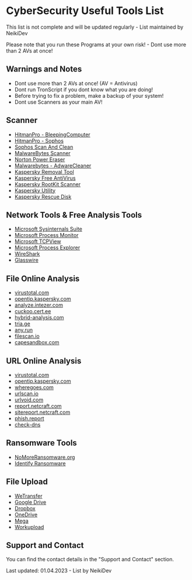 # CyberSecurity Useful Tools List

<p class="warn"> This list is not complete and will be updated regularly - List maintained by NeikiDev </p>

<p class="tip"> Please note that you run these Programs at your own risk! - Dont use more than 2 AVs at once! </p>

## Warnings and Notes

* Dont use more than 2 AVs at once! (AV = Antivirus)
* Dont run TronScript if you dont know what you are doing!
* Before trying to fix a problem, make a backup of your system!
* Dont use Scanners as your main AV!

## Scanner

* [HitmanPro - BleepingComputer](https://www.bleepingcomputer.com/download/hitmanpro/)
* [HitmanPro - Sophos](https://www.hitmanpro.com/en-us)
* [Sophos Scan And Clean](https://www.sophos.com/de-de/free-tools/virus-removal-tool)
* [MalwareBytes Scanner](https://www.malwarebytes.com/mwb-download)
* [Norton Power Eraser](https://support.norton.com/sp/en/en/home/current/solutions/kb20100824120155EN)
* [Malwarebytes - AdwareCleaner](https://www.malwarebytes.com/adwcleaner)
* [Kaspersky Removal Tool](https://www.kaspersky.com/downloads/free-virus-removal-tool)
* [Kaspersky Free AntiVirus](https://kaspersky.com/free-antivirus)
* [Kaspersky RootKit Scanner](https://support.kaspersky.com/common/disinfection/5350)
* [Kaspersky Utility](https://support.kaspersky.com/utility)
* [Kaspersky Rescue Disk](https://support.kaspersky.com/krd18)

## Network Tools & Free Analysis Tools

* [Microsoft Sysinternals Suite](https://docs.microsoft.com/en-us/sysinternals/downloads/sysinternals-suite)
* [Microsoft Process Monitor](https://docs.microsoft.com/en-us/sysinternals/downloads/procmon)
* [Microsoft TCPView](https://docs.microsoft.com/en-us/sysinternals/downloads/tcpview)
* [Microsoft Process Explorer](https://docs.microsoft.com/en-us/sysinternals/downloads/process-explorer)
* [WireShark](https://www.wireshark.org)
* [Glasswire](https://www.glasswire.com)

## File Online Analysis

* [virustotal.com](https://virustotal.com)
* [opentip.kaspersky.com](https://opentip.kaspersky.com)
* [analyze.intezer.com](https://analyze.intezer.com)
* [cuckoo.cert.ee](https://cuckoo.cert.ee)
* [hybrid-analysis.com](https://hybrid-analysis.com)
* [tria.ge](https://tria.ge)
* [any.run](https://app.any.run)
* [filescan.io](https://filescan.io)
* [capesandbox.com](https://capesandbox.com/)

## URL Online Analysis

* [virustotal.com](https://www.virustotal.com/gui/home/url)
* [opentip.kaspersky.com](https://opentip.kaspersky.com/?tab=lookup)
* [wheregoes.com](https://wheregoes.com)
* [urlscan.io](https://urlscan.io)
* [urlvoid.com](https://www.urlvoid.com)
* [report.netcraft.com](https://report.netcraft.com)
* [sitereport.netcraft.com](https://sitereport.netcraft.com)
* [phish.report](https://phish.report/)
* [check-dns](https://check-host.net/check-dns)

## Ransomware Tools

* [NoMoreRansomware.org](https://www.nomoreransom.org/en/index.html)
* [Identify Ransomware](https://id-ransomware.malwarehunterteam.com/)

## File Upload

* [WeTransfer](https://wetransfer.com)
* [Google Drive](https://drive.google.com)
* [Dropbox](https://dropbox.com)
* [OneDrive](https://onedrive.live.com)
* [Mega](https://mega.nz)
* [Workupload](https://workupload.com)

## Support and Contact
You can find the contact details in the "Support and Contact" section.

<p class="warn"> Last updated: 01.04.2023 - List by NeikiDev </p>